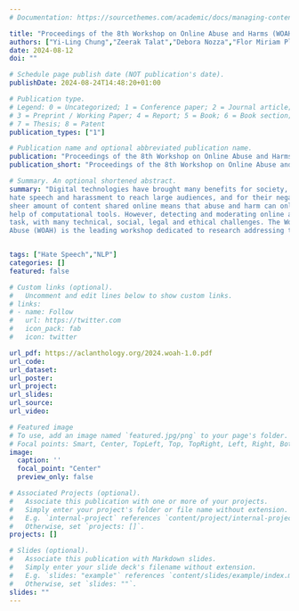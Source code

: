 ```yaml
---
# Documentation: https://sourcethemes.com/academic/docs/managing-content/

title: "Proceedings of the 8th Workshop on Online Abuse and Harms (WOAH 2024)"
authors: ["Yi-Ling Chung","Zeerak Talat","Debora Nozza","Flor Miriam Plaza-del-Arco","Paul Röttger","Aida Mostafazadeh Davani","Agostina Calabrese"]
date: 2024-08-12
doi: ""

# Schedule page publish date (NOT publication's date).
publishDate: 2024-08-24T14:48:20+01:00

# Publication type.
# Legend: 0 = Uncategorized; 1 = Conference paper; 2 = Journal article;
# 3 = Preprint / Working Paper; 4 = Report; 5 = Book; 6 = Book section;
# 7 = Thesis; 8 = Patent
publication_types: ["1"]

# Publication name and optional abbreviated publication name.
publication: "Proceedings of the 8th Workshop on Online Abuse and Harms (WOAH 2024) at ACL 2024"
publication_short: "Proceedings of the 8th Workshop on Online Abuse and Harms (WOAH 2024)"

# Summary. An optional shortened abstract.
summary: "Digital technologies have brought many benefits for society, transforming how people connect, communicate and interact with each other. However, they have also enabled abusive and harmful content such as
hate speech and harassment to reach large audiences, and for their negative effects to be amplified. The
sheer amount of content shared online means that abuse and harm can only be tackled at scale with the
help of computational tools. However, detecting and moderating online abuse and harms is a difficult
task, with many technical, social, legal and ethical challenges. The Workshop on Online Harms and
Abuse (WOAH) is the leading workshop dedicated to research addressing these challenges."


tags: ["Hate Speech","NLP"]
categories: []
featured: false

# Custom links (optional).
#   Uncomment and edit lines below to show custom links.
# links:
# - name: Follow
#   url: https://twitter.com
#   icon_pack: fab
#   icon: twitter

url_pdf: https://aclanthology.org/2024.woah-1.0.pdf
url_code:
url_dataset:
url_poster:
url_project:
url_slides:
url_source:
url_video:

# Featured image
# To use, add an image named `featured.jpg/png` to your page's folder.
# Focal points: Smart, Center, TopLeft, Top, TopRight, Left, Right, BottomLeft, Bottom, BottomRight.
image:
  caption: ''
  focal_point: "Center"
  preview_only: false

# Associated Projects (optional).
#   Associate this publication with one or more of your projects.
#   Simply enter your project's folder or file name without extension.
#   E.g. `internal-project` references `content/project/internal-project/index.md`.
#   Otherwise, set `projects: []`.
projects: []

# Slides (optional).
#   Associate this publication with Markdown slides.
#   Simply enter your slide deck's filename without extension.
#   E.g. `slides: "example"` references `content/slides/example/index.md`.
#   Otherwise, set `slides: ""`.
slides: ""
---
```

